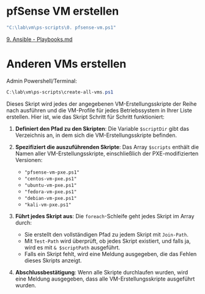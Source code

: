 # pfSense VM erstellen 

```powershell
"C:\lab\vm\ps-scripts\0. pfsense-vm.ps1"
```
[9. Ansible - Playbooks.md](https://github.com/luki4no/lab/blob/main/4.%20pfSense%20-%20Firewall%20Implementieren.md)

# Anderen VMs erstellen

Admin Powershell/Terminal:

```powershell
C:\lab\vm\ps-scripts\create-all-vms.ps1
```

Dieses Skript wird jedes der angegebenen VM-Erstellungsskripte der Reihe nach ausführen und die VM-Profile für jedes Betriebssystem in Ihrer Liste erstellen. Hier ist, wie das Skript Schritt für Schritt funktioniert:

1. **Definiert den Pfad zu den Skripten**: Die Variable `$scriptDir` gibt das Verzeichnis an, in dem sich die VM-Erstellungsskripte befinden.
2. **Spezifiziert die auszuführenden Skripte**: Das Array `$scripts` enthält die Namen aller VM-Erstellungsskripte, einschließlich der PXE-modifizierten Versionen:
   - `"pfsense-vm-pxe.ps1"`
   - `"centos-vm-pxe.ps1"`
   - `"ubuntu-vm-pxe.ps1"`
   - `"fedora-vm-pxe.ps1"`
   - `"debian-vm-pxe.ps1"`
   - `"kali-vm-pxe.ps1"`
3. **Führt jedes Skript aus**: Die `foreach`-Schleife geht jedes Skript im Array durch:
   - Sie erstellt den vollständigen Pfad zu jedem Skript mit `Join-Path`.
   - Mit `Test-Path` wird überprüft, ob jedes Skript existiert, und falls ja, wird es mit `& $scriptPath` ausgeführt.
   - Falls ein Skript fehlt, wird eine Meldung ausgegeben, die das Fehlen dieses Skripts anzeigt.

4. **Abschlussbestätigung**: Wenn alle Skripte durchlaufen wurden, wird eine Meldung ausgegeben, dass alle VM-Erstellungsskripte ausgeführt wurden.


